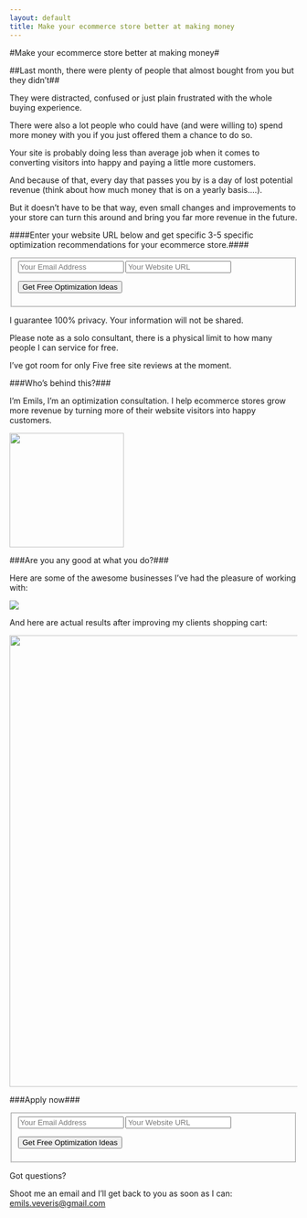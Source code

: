 ```yaml
---
layout: default
title: Make your ecommerce store better at making money
---
```


#Make your ecommerce store better at making money#

##Last month, there were plenty of people that almost bought from you but they didn’t##

They were distracted, confused or just plain frustrated with the whole buying experience.

There were also a lot people who could have (and were willing to) spend more money with you if you just offered them a chance to do so.

Your site is probably doing less than average job when it comes to converting visitors into happy and paying a little more customers.

And because of that, every day that passes you by is a day of lost potential revenue (think about how much money that is on a yearly basis….).

But it doesn’t have to be that way, even small changes and improvements to your store can turn this around and bring you far more revenue in the future.

####Enter your website URL below and get specific 3-5 specific optimization recommendations for your ecommerce store.####

<form action="http://formspree.io/emils.veveris@gmail.com" method="POST" class="pure-form">

<fieldset>

 <input name="email" type="email" placeholder="Your Email Address" required>

 <input name="url" type="text" placeholder="Your Website URL" required>

 <button type="submit" class="pure-button pure-button-primary"> Get Free Optimization Ideas </button>

<input name="_next" type="hidden" value="http://www.emilsw.com/thanks">
<input name="_subject" type="hidden" value="EW Free Application">

</fieldset>

</form>


I guarantee 100% privacy. Your information will not be shared.


Please note as a solo consultant, there is a physical limit to how many people I can service for free.

I’ve got room for only Five free site reviews at the moment.


###Who’s behind this?###

I’m Emils, I’m an optimization consultation. I help ecommerce stores grow more revenue by turning more of their website visitors into happy customers.

<img src="https://draftin.com:443/images/33354?token=C0BLjsOFJViKEg-NdPqgxb2sjMrwsurU_K5b44eeLdH_SX0kKzBj-HvmzJZJgTqohI-hhAM-l76hT9uG1gt5-_4" width="200"/>

###Are you any good at what you do?###

Here are some of the awesome businesses I’ve had the pleasure of working with:

<img src="https://draftin.com:443/images/33355?token=WLdITiLYwcLKF2D6L5zJXyJx8dT78rviNfJszp_togDvqM9EP9gn3dtUF2mU_Y_js6P7_fJRwxFfimyiMxmjEPY"/>

And here are actual results after improving my clients shopping cart:

<img src="https://draftin.com:443/images/33357?token=8CD7QsNr-XSHYd1_xyUYKA6xEcnXB4OO11zwSQaKkRmvMsLRTTYLZ-20FVVdUYNntc7APDJUaPMwEMm_rwCpu_4" width="790" />

###Apply now###

<form action="http://formspree.io/emils.veveris@gmail.com" method="POST" class="pure-form">

<fieldset>
 
 <input name="email" type="email" placeholder="Your Email Address" required>

 <input name="url" type="text" placeholder="Your Website URL" required>

 <button type="submit" class="pure-button pure-button-primary"> Get Free Optimization Ideas </button>

<input name="_next" type="hidden" value="http://www.emilsw.com/thanks">
<input name="_subject" type="hidden" value="EW Free Application">

</fieldset>

</form>

Got questions? 

Shoot me an email and I’ll get back to you as soon as I can: emils.veveris@gmail.com
